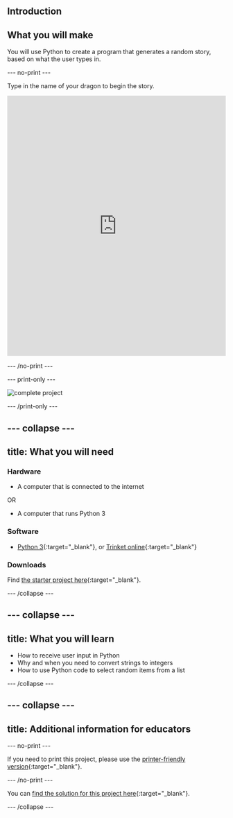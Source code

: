 ## Introduction

## What you will make

You will use Python to create a program that generates a random story, based on what the user types in.

--- no-print ---

Type in the name of your dragon to begin the story.

<iframe src="https://trinket.io/embed/python/904db1ae15?outputOnly=true&runOption=console&start=result&showInstructions=true" width="100%" height="600" frameborder="0" marginwidth="0" marginheight="0" allowfullscreen></iframe>

--- /no-print ---

--- print-only ---

![complete project](images/storytime-final.png)

--- /print-only ---

--- collapse ---
---
title: What you will need
---

### Hardware

- A computer that is connected to the internet

OR 

- A computer that runs Python 3

### Software

- [Python 3](https://www.python.org/downloads/){:target="_blank"}, or [Trinket online](https://trinket.io/){:target="_blank"}

### Downloads

Find [the starter project here](https://trinket.io/python/a0aaa62eab){:target="_blank"}.

--- /collapse ---

--- collapse ---
---
title: What you will learn
---

- How to receive user input in Python
- Why and when you need to convert strings to integers
- How to use Python code to select random items from a list

--- /collapse ---

--- collapse ---
---
title: Additional information for educators
---

--- no-print ---

If you need to print this project, please use the [printer-friendly version](https://projects.raspberrypi.org/en/projects/storytime/print){:target="_blank"}.

--- /no-print ---

You can [find the solution for this project here](https://rpf.io/p/en/storytime){:target="_blank"}.

--- /collapse ---
